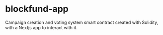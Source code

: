 # blockfund-app
Campaign creation and voting system smart contract created with Solidity, with a Nextjs app to interact with it.
